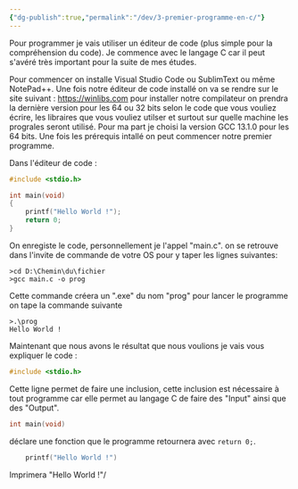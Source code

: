 ```yaml
---
{"dg-publish":true,"permalink":"/dev/3-premier-programme-en-c/"}
---
```


Pour programmer je vais utiliser un éditeur de code (plus simple pour la compréhension du code). Je commence avec le langage C car il peut s'avéré très important pour la suite de mes études.

Pour commencer on installe Visual Studio Code ou SublimText ou même NotePad++. Une fois notre éditeur de code installé on va se rendre sur le site suivant : https://winlibs.com pour installer notre compilateur on prendra la dernière version pour les 64 ou 32 bits selon le code que vous vouliez écrire, les libraires que vous vouliez utilser et surtout sur quelle machine les prograles seront utilisé. Pour ma part je choisi la version GCC 13.1.0 pour les 64 bits. Une fois les prérequis intallé on peut commencer notre premier programme.

Dans l'éditeur de code :
```C
#include <stdio.h>

int main(void)
{
	printf("Hello World !");
	return 0;
}
```

On enregiste le code, personnellement je l'appel "main.c". on se retrouve dans l'invite de commande de votre OS pour y taper les lignes suivantes:
```console
>cd D:\Chemin\du\fichier
>gcc main.c -o prog
```

Cette commande créera un ".exe" du nom "prog" pour lancer le programme on tape la commande suivante 
```console
>.\prog 
Hello World !
```

Maintenant que nous avons le résultat que nous voulions je vais vous expliquer le code :
```C
#include <stdio.h>
```

Cette ligne permet de faire une inclusion, cette inclusion est nécessaire à tout programme car elle permet au langage C de faire des "Input" ainsi que des "Output".

```C
int main(void)
```
déclare une fonction que le programme retournera avec `return 0;`.

```C
	printf("Hello World !")
```
Imprimera "Hello World !"/ 